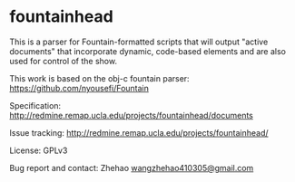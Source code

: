 # fountainhead

This is a parser for Fountain-formatted scripts that will output "active documents" that incorporate dynamic, code-based elements and are also used for control of the show. 

This work is based on the obj-c fountain parser: https://github.com/nyousefi/Fountain

Specification: http://redmine.remap.ucla.edu/projects/fountainhead/documents

Issue tracking: http://redmine.remap.ucla.edu/projects/fountainhead/

License: GPLv3

Bug report and contact: Zhehao <wangzhehao410305@gmail.com>

